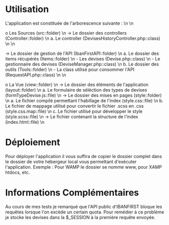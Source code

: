 # Utilisation

L'application est constituée de l'arborescence suivante :  \n \n

o Les Sources (src::folder) \n
  -> Le dossier des controllers (Controller::folder) \n
    a. Le controller (DevisesHistoryController.php::class) \n \n
    
  -> Le dossier de gestion de l'API (IbanFirstAPI::folder) \n
    a. Le dossier des items récupérés (Items::folder) \n
      - Les devises (Devise.php::class) \n
      - Le gestionnaire des devises (DeviseManager.php::class) \n
    b. Le dossier des outils (Tools::folder) \n
      - La class utilisé pour consommer l'API (RequestAPI.php::class) \n \n

o La Vue (view::folder) \n
  -> Le dossier des éléments de l'application (layout::folder) \n
    a. Le formulaire de séléction des types de devises (formTypeDevise.js::file) \n
  -> Le dossier des mises en pages (style::folder) \n
    a. Le fichier compilé permettant l'habillage de l'index (style.css::file) \n
    b. Le fichier de mappage utilisé pour convertir le fichier .scss en .css (style.css.map::file) \n
    c. Le fichier utilisé pour développer le style (style.scss::file) \n
  -> Le fichier contenant la structure de l'index (index.html::file) \n



# Déploiement

Pour déployer l'application il vous suffira de copier le dossier complet dans le dossier de votre hébergeur local vous permettant d'exécuter l'application.
Exemple : Pour WAMP le dossier se nomme www, pour XAMP htdocs, etc.

# Informations Complémentaires

Au cours de mes tests je remarqué que l'API public d'IBANFIRST bloque les requêtes lorsque l'on excède un certain quota.
Pour remédier à ce problème je stocke les devises dans la $_SESSION à la première requête envoyée.
